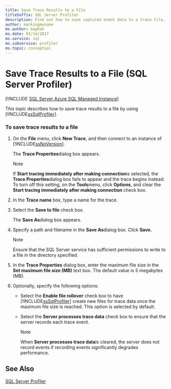 ```yaml
---
title: Save Trace Results to a File
titleSuffix: SQL Server Profiler
description: Find out how to save captured event data to a trace file, specify a maximum trace file size, and enable the file rollover option in SQL Server Profiler.
author: markingmyname
ms.author: maghan
ms.date: 03/14/2017
ms.service: sql
ms.subservice: profiler
ms.topic: conceptual
---
```


# Save Trace Results to a File (SQL Server Profiler)

 [!INCLUDE [SQL Server Azure SQL Managed Instance](../../includes/applies-to-version/sql-asdbmi.md)]

This topic describes how to save trace results to a file by using [!INCLUDE[ssSqlProfiler](../../includes/sssqlprofiler-md.md)].  
  
### To save trace results to a file  
  
1.  On the **File** menu, click **New Trace**, and then connect to an instance of [!INCLUDE[ssNoVersion](../../includes/ssnoversion-md.md)].  
  
     The **Trace Properties**dialog box appears.  
  
    > [!NOTE]  
    >  If **Start tracing immediately after making connection**is selected, the **Trace Properties**dialog box fails to appear and the trace begins instead. To turn off this setting, on the **Tools**menu, click **Options**, and clear the **Start tracing immediately after making connection** check box.  
  
2.  In the **Trace name** box, type a name for the trace.  
  
3.  Select the **Save to file** check box.  
  
     The **Save As**dialog box appears.  
  
4.  Specify a path and filename in the **Save As**dialog box. Click **Save.**  
  
    > [!NOTE]  
    >  Ensure that the SQL Server service has sufficient permissions to write to a file in the directory specified.  
  
5.  In the **Trace Properties** dialog box, enter the maximum file size in the **Set maximum file size (MB)** text box. The default value is 5 megabytes (MB).  
  
6.  Optionally, specify the following options:  
  
    -   Select the **Enable file rollover** check box to have [!INCLUDE[ssSqlProfiler](../../includes/sssqlprofiler-md.md)] create new files for trace data once the maximum file size is reached. This option is selected by default.  
  
    -   Select the **Server processes trace data** check box to ensure that the server records each trace event.  
  
        > [!NOTE]  
        >  When **Server processes trace data**is cleared, the server does not record events if recording events significantly degrades performance.  
  
## See Also  
 [SQL Server Profiler](../../tools/sql-server-profiler/sql-server-profiler.md)  
  
  
